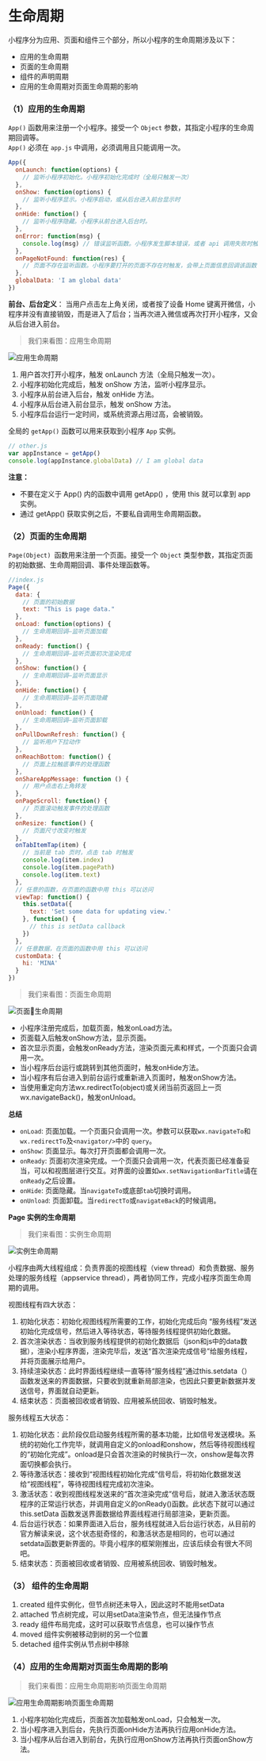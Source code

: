 # 生命周期

小程序分为应用、页面和组件三个部分，所以小程序的生命周期涉及以下：

- 应用的生命周期
- 页面的生命周期
- 组件的声明周期
- 应用的生命周期对页面生命周期的影响

### （1）应用的生命周期
`App()` 函数用来注册一个小程序。接受一个 `Object` 参数，其指定小程序的生命周期回调等。<br>
`App()` 必须在 `app.js` 中调用，必须调用且只能调用一次。

```js
App({
  onLaunch: function(options) {
    // 监听小程序初始化。小程序初始化完成时（全局只触发一次）
  },
  onShow: function(options) {
    // 监听小程序显示。小程序启动，或从后台进入前台显示时
  },
  onHide: function() {
    // 监听小程序隐藏。小程序从前台进入后台时。
  },
  onError: function(msg) {
    console.log(msg) // 错误监听函数。小程序发生脚本错误，或者 api 调用失败时触发，会带上错误信息
  },
  onPageNotFound: function(res) {
    // 页面不存在监听函数。小程序要打开的页面不存在时触发，会带上页面信息回调该函数
  },
  globalData: 'I am global data'
})
```
**前台、后台定义**： 当用户点击左上角关闭，或者按了设备 Home 键离开微信，小程序并没有直接销毁，而是进入了后台；当再次进入微信或再次打开小程序，又会从后台进入前台。

> 我们来看图：应用生命周期

![应用生命周期](../images/mp-app.png)

1. 用户首次打开小程序，触发 onLaunch 方法（全局只触发一次）。
2. 小程序初始化完成后，触发 onShow 方法，监听小程序显示。
3. 小程序从前台进入后台，触发 onHide 方法。
4. 小程序从后台进入前台显示，触发 onShow 方法。
5. 小程序后台运行一定时间，或系统资源占用过高，会被销毁。

全局的 `getApp()` 函数可以用来获取到小程序 `App` 实例。

```js
// other.js
var appInstance = getApp()
console.log(appInstance.globalData) // I am global data
```

**注意：** 

- 不要在定义于 App() 内的函数中调用 getApp() ，使用 this 就可以拿到 app 实例。
- 通过 getApp() 获取实例之后，不要私自调用生命周期函数。


### （2）页面的生命周期

`Page(Object) `函数用来注册一个页面。接受一个 `Object` 类型参数，其指定页面的初始数据、生命周期回调、事件处理函数等。

```js
//index.js
Page({
  data: {
    // 页面的初始数据
    text: "This is page data."
  },
  onLoad: function(options) {
    // 生命周期回调—监听页面加载
  },
  onReady: function() {
    // 生命周期回调—监听页面初次渲染完成
  },
  onShow: function() {
    // 生命周期回调—监听页面显示
  },
  onHide: function() {
    // 生命周期回调—监听页面隐藏
  },
  onUnload: function() {
    // 生命周期回调—监听页面卸载
  },
  onPullDownRefresh: function() {
    // 监听用户下拉动作
  },
  onReachBottom: function() {
    // 页面上拉触底事件的处理函数
  },
  onShareAppMessage: function () {
    // 用户点击右上角转发
  },
  onPageScroll: function() {
    // 页面滚动触发事件的处理函数
  },
  onResize: function() {
    // 页面尺寸改变时触发
  },
  onTabItemTap(item) {
    // 当前是 tab 页时，点击 tab 时触发
    console.log(item.index)
    console.log(item.pagePath)
    console.log(item.text)
  },
  // 任意的函数，在页面的函数中用 this 可以访问
  viewTap: function() {
    this.setData({
      text: 'Set some data for updating view.'
    }, function() {
      // this is setData callback
    })
  },
  // 任意数据，在页面的函数中用 this 可以访问
  customData: {
    hi: 'MINA'
  }
})
```

> 我们来看图：页面生命周期

![页面生命周期](../images/mp-page.png)


- 小程序注册完成后，加载页面，触发onLoad方法。
- 页面载入后触发onShow方法，显示页面。
- 首次显示页面，会触发onReady方法，渲染页面元素和样式，一个页面只会调用一次。
- 当小程序后台运行或跳转到其他页面时，触发onHide方法。
- 当小程序有后台进入到前台运行或重新进入页面时，触发onShow方法。
- 当使用重定向方法wx.redirectTo(object)或关闭当前页返回上一页wx.navigateBack()，触发onUnload。

**总结**

- `onLoad`:   页面加载。一个页面只会调用一次。参数可以获取`wx.navigateTo`和`wx.redirectTo`及`<navigator/>`中的 `query`。
- `onShow`:   页面显示。每次打开页面都会调用一次。
- `onReady`:  页面初次渲染完成。一个页面只会调用一次，代表页面已经准备妥当，可以和视图层进行交互。对界面的设置如`wx.setNavigationBarTitle`请在`onReady`之后设置。
- `onHide`:   页面隐藏。当`navigateTo`或底部`tab`切换时调用。
- `onUnload`: 页面卸载。当`redirectTo`或`navigateBack`的时候调用。


 **Page 实例的生命周期**

 > 我们来看图：实例生命周期

![实例生命周期](../images/mp-lifecycle.png)


小程序由两大线程组成：负责界面的视图线程（view thread）和负责数据、服务处理的服务线程（appservice thread），两者协同工作，完成小程序页面生命周期的调用。

视图线程有四大状态：

1. 初始化状态：初始化视图线程所需要的工作，初始化完成后向 “服务线程”发送初始化完成信号，然后进入等待状态，等待服务线程提供初始化数据。
2. 首次渲染状态：当收到服务线程提供的初始化数据后（json和js中的data数据），渲染小程序界面，渲染完毕后，发送“首次渲染完成信号”给服务线程，并将页面展示给用户。
3. 持续渲染状态：此时界面线程继续一直等待“服务线程”通过this.setdata（）函数发送来的界面数据，只要收到就重新局部渲染，也因此只要更新数据并发送信号，界面就自动更新。
4. 结束状态：页面被回收或者销毁、应用被系统回收、销毁时触发。

服务线程五大状态：

1. 初始化状态：此阶段仅启动服务线程所需的基本功能，比如信号发送模块。系统的初始化工作完毕，就调用自定义的onload和onshow，然后等待视图线程的“初始化完成”。onload是只会首次渲染的时候执行一次，onshow是每次界面切换都会执行。
2. 等待激活状态：接收到“视图线程初始化完成”信号后，将初始化数据发送给“视图线程”，等待视图线程完成初次渲染。
3. 激活状态：收到视图线程发送来的“首次渲染完成”信号后，就进入激活状态既程序的正常运行状态，并调用自定义的onReady()函数。此状态下就可以通过 this.setData 函数发送界面数据给界面线程进行局部渲染，更新页面。
4. 后台运行状态：如果界面进入后台，服务线程就进入后台运行状态，从目前的官方解读来说，这个状态挺奇怪的，和激活状态是相同的，也可以通过setdata函数更新界面的。毕竟小程序的框架刚推出，应该后续会有很大不同吧。
5. 结束状态：页面被回收或者销毁、应用被系统回收、销毁时触发。

### （3） 组件的生命周期

1. created 组件实例化，但节点树还未导入，因此这时不能用setData
2. attached 节点树完成，可以用setData渲染节点，但无法操作节点
3. ready 组件布局完成，这时可以获取节点信息，也可以操作节点
4. moved 组件实例被移动到树的另一个位置
5. detached 组件实例从节点树中移除

### （4）应用的生命周期对页面生命周期的影响

 > 我们来看图：应用生命周期影响页面生命周期

![应用生命周期影响页面生命周期](../images/mp-app-page.png)


1. 小程序初始化完成后，页面首次加载触发onLoad，只会触发一次。
2. 当小程序进入到后台，先执行页面onHide方法再执行应用onHide方法。
3. 当小程序从后台进入到前台，先执行应用onShow方法再执行页面onShow方法。
